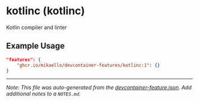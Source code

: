 
# kotlinc (kotlinc)

Kotlin compiler and linter

## Example Usage

```json
"features": {
    "ghcr.io/mikaello/devcontainer-features/kotlinc:1": {}
}
```





---

_Note: This file was auto-generated from the [devcontainer-feature.json](https://github.com/mikaello/devcontainer-features/blob/main/src/kotlinc/devcontainer-feature.json).  Add additional notes to a `NOTES.md`._

